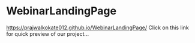 # WebinarLandingPage

https://prajwalkokate012.github.io/WebinarLandingPage/     Click on this link for quick preview of our project...
